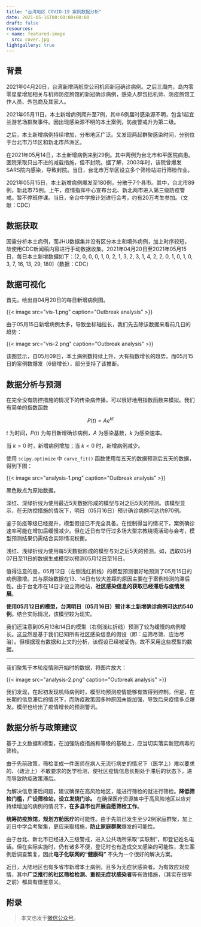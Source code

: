 ```yaml
---
title: "台湾地区 COVID-19 案例数据分析"
date: 2021-05-16T00:00:00+08:00
draft: false
resources:
- name: featured-image
  src: cover.jpg
lightgallery: true
---
```


## 背景

2021年04月20日，台湾新增两航空公司机师新冠确诊病例。之后三周内，岛内零零星星增加相关与机师防疫旅馆的新冠确诊病例，感染人群包括机师、防疫旅馆工作人员、外包商及其家人。

2021年05月11日，本土新增病例爬升至7例，其中6例届时感染源不明，包含1起宜兰游艺场群聚事件。因出现感染源不明的本土案例，防疫警戒升为第二级。

之后，本土新增病例持续增加，分布地区广泛。又发现两起群聚感染时间，分别位于台北市万华区和新北市芦洲区。

在2021年05月14日，本土新增病例来到29例。其中两例为台北市和平医院病患。医院采取只出不进的减载措施，但不封院。据了解，2003年时，该院曾爆发SARS院内感染，导致封院。当日，台北市万华区设立多个筛检站进行筛检作业。

2021年05月15日，本土新增病例爆发至180例，分散于7个县市。其中，台北市89例，新北市75例。上午，疫情指挥中心宣布台北、新北两市进入第三级防疫警戒。暂不停班停课。当日，全台中学按计划进行会考，约有20万考生参加。（文献：CDC）

## 数据获取

因需分析本土病例，而JHU数据集并没有区分本土和境外病例，加上时序较短，故使用CDC新闻稿内容进行手动数据收集。2021年04月20日至2021年05月15日，每日本土新增数据如下：[2, 0, 0, 0, 1, 0, 2, 1, 3, 2, 3, 1, 4, 2, 2, 0, 1, 0, 1, 0, 3, 7, 16, 13, 29, 180]（数据：CDC）

## 数据可视化

首先，绘出自04月20日的每日新增病例图。

{{< image src="vis-1.png" caption="Outbreak analysis" >}}

由于05月15日新增病例太多，导致坐标轴拉长，我们先去除该数据来看前几日的趋势：

{{< image src="vis-2.png" caption="Outbreak analysis" >}}

该图显示，自05月09日，本土病例数持续上升，大有指数增长的趋势。而05月15日的案例数爆发（6倍增长），部分支持了该推断。

## 数据分析与预测

在完全没有防控措施的情况下的传染病传播，可以很好地用指数函数来模拟。我们有简单的指数函数

$$P(t) = Ae^{kt}$$

$t$ 为时间，$P(t)$ 为每日新增确诊病例，$A$ 为感染基数，$k$ 为感染速率。

当 $k>0$ 时，新增病例增加；当 $k<0$ 时，新增病例减少。

使用 `scipy.optimize` 中 `curve_fit()` 函数使用每五天的数据预测后五天的数据，得到下图：

{{< image src="analysis-1.png" caption="Outbreak analysis" >}}

黑色散点为原始数据。

深红、深绿折线为使用最近5天数据形成的模型与对之后5天的预测。该模型显示，在无防控措施的情况下，明日（05月16日）预计确诊病例可达约970例。

鉴于防疫等级已经提升，模型假设已不完全具备。在控制得当的情况下，案例确诊速率可能在增加后缓慢减少。但在近日有举行过多场大型宗教绕境活动与会考，模型预测结果仍需结合实际情况权衡。

浅红、浅绿折线为使用每5天数据形成的模型与对之后5天的预测。如，选取05月07日至11日的数据生成模型以预测05月12日至16日。

值得注意的是，05月12日（左侧浅红折线）的模型预测很好地预测了05月15日的病例激增。其与原始数据在13、14日有较大差距的原因主要在于案例检测的滞后性。由于台北市在14日才设立筛检站，**社区感染信息的获取已经滞后与疫情发展**。

**使用05月12日的模型，台湾明日（05月16日）预计本土新增确诊病例可达约540例**。结合实际情况，该模型较为现实。

我们还注意到05月13和14日的模型（右侧浅红折线）预测了较为缓慢的病例增长。这显然是基于我们已知所有社区感染信息的假设（即：应筛尽筛、应治尽治）。但根据现有数据和上文的分析，该假设已经被证伪。故不采用这些模型的数据。

---

我们聚焦于本轮疫情刚开始时的数据，将图片放大：

{{< image src="analysis-2.png" caption="Outbreak analysis" >}}

我们发现，在起初发现机师病例时，模型均预测疫情能够有效得到控制。但是，在长期的信息滞后的情况下，而防疫政策因多种原因未能加强，导致后来疫情多点爆发。模型也给出了疫情增长的预测警讯。

## 数据分析与政策建议

基于上文数据和模型，在加强防疫措施和等级的基础上，应当切实落实新冠病毒的筛检。

由于先前政策，筛检变成一件医师在病人无流行病史的情况下（医学上）难以要求的、（政治上）不敢要求的医学检测，使社区疫情信息长期处于滞后的状态下，进而导致防疫政策滞后。

为解决信息滞后问题，建议确保在高风险地区，能进行筛检的就进行筛检。**降低筛检门槛，广设筛检站，设立发烧门诊。** 在确保医疗资源集中于高风险地区以应对持续增加的病例的情况下，**在多县市也开展自愿筛检工作**。

**统筹防疫旅馆，规划方舱医疗**的可能性。由于先前已发生至少2例家庭群聚，加上近日中学会考聚集，更应采取措施，**防止家庭群聚**爆发的可能性。

由于台北、新北市已经进入三级警戒，进入公共场所采取“实联制”，即登记姓名电话。但在实际实施时，仍有诸多不便，登记时也有造成交叉感染的可能性，发生案例后调查繁复，因此**电子化联网的“健康码”** 不失为一个很好的解决方案。

近日，大陆地区也有多省市新增本土病例，且多为无症状感染者。为有效应对疫情，其中**广泛推行的社区筛检检测、重视无症状感染者**等有效措施，（其实在很早之前）都具有借鉴意义。

## 附录

> 本文也发于[微信公众号](https://mp.weixin.qq.com/s/lsR-JnaltNonUpgzDjl1Hg)。
